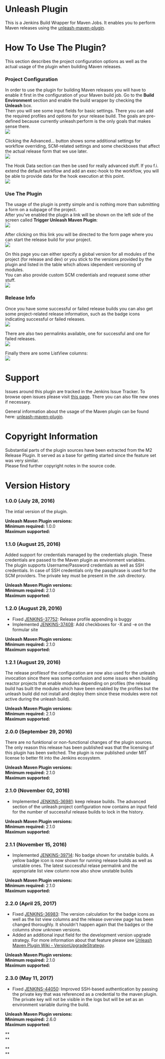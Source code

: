 # Unleash Plugin

This is a Jenkins Build Wrapper for Maven Jobs. It enables you to
perform Maven releases using the
[unleash-maven-plugin](https://github.com/mavenplugins/unleash-maven-plugin).

# How To Use The Plugin?

This section describes the project configuration options as well as the
actual usage of the plugin when building Maven releases.

### Project Configuration

In order to use the plugin for building Maven releases you will have to
enable it first in the configuration of your Maven build job. Go to the
**Build Environment** section and enable the build wrapper by checking
the **Unleash** box.  
Then you will see some input fields for basic settings. There you can
add the required profiles and options for your release build. The goals
are pre-defined because currently unleash:perform is the only goals that
makes sense there.  
![](docs/images/2016-08-25_14h50_44.png)

Clicking the Advanced... button shows some additional settings for
workflow overriding, SCM-related settings and some checkboxes that
affect the actual release form that we use later.  
![](docs/images/2016-08-25_14h51_17.png)

The Hook Data section can then be used for really advanced stuff. If you
f.i. extend the default workflow and add an exec-hook to the workflow,
you will be able to provide data for the hook execution at this point.  
![](docs/images/2016-08-25_14h52_08.png)

### Use The Plugin

The usage of the plugin is pretty simple and is nothing more than
submitting a form on a subpage of the project.  
After you've enabled the plugin a link will be shown on the left side of
the screen called **Trigger Unleash Maven Plugin**:  
![](docs/images/Screenshot.png)

After clicking on this link you will be directed to the form page where
you can start the release build for your project.  
![](docs/images/2016-08-25_14h53_56.png)

On this page you can either specify a global version for all modules of
the project (for release and dev) or you stick to the versions provided
by the plugin and listed in the table which allows idependent versioning
of modules.  
You can also provide custom SCM credentials and reqeuest some other
stuff.  
![](docs/images/2016-08-25_14h54_06.png)

### Release Info

Once you have some successful or failed release builds you can also get
some project-related release information, such as the badge icons
indicating successful or failed releases.  
![](docs/images/2016-07-27_14h05_10.png)

There are also two permalinks available, one for successful and one for
failed releases.  
![](docs/images/Screenshot-1.png)

Finally there are some ListView columns:  
![](docs/images/Screenshot-5.png)

# Support

Issues around this plugin are tracked in the Jenkins Issue Tracker. To
browse open issues please visit [this
page](https://issues.jenkins-ci.org/secure/IssueNavigator.jspa?mode=hide&reset=true&jqlQuery=project+%3D+JENKINS+AND+status+in+(Open,+%22In+Progress%22,+Reopened)+AND+component+%3D+unleash-plugin).
There you can also file new ones if necessary.

General information about the usage of the Maven plugin can be found
here:
[unleash-maven-plugin](https://github.com/mavenplugins/unleash-maven-plugin).

# Copyright Information

Substantial parts of the plugin sources have been extracted from the M2
Release Plugin. It served as a base for getting started since the
feature set was very similar.  
Please find further copyright notes in the source code.

# Version History

### 1.0.0 (July 28, 2016)

The intial version of the plugin.

**Unleash Maven Plugin versions:**  
**Minimum required:** 1.0.0  
**Maximum supported:**

### 1.1.0 (August 25, 2016)

Added support for credentials managed by the credentials plugin. These
credentials are passed to the Maven plugin as environment variables.  
The plugin supports Username/Password credentials as well as SSH
credentials. In case of SSH credentials only the passphrase is used for
the SCM providers. The private key must be present in the .ssh
directory.

**Unleash Maven Plugin versions:**  
**Minimum required:** 2.1.0  
**Maximum supported:**

### 1.2.0 (August 29, 2016)

-   Fixed
    [JENKINS-37752](https://issues.jenkins-ci.org/browse/JENKINS-37752):
    Release profile appending is buggy
-   Implemented
    [JENKINS-37408](https://issues.jenkins-ci.org/browse/JENKINS-37408):
    Add checkboxes for -X and -e on the formular site

**Unleash Maven Plugin versions:**  
**Minimum required:** 2.1.0  
**Maximum supported:**

### 1.2.1 (August 29, 2016)

The release profilesof the configuration are now also used for the
unleash invocation since there was some confusion and some issues when
building reactor projects that enable modules depending on profiles (the
release build has built the modules which have been enabled by the
profiles but the unleash build did not install and deploy them since
these modules were not active during the unleash build).

**Unleash Maven Plugin versions:**  
**Minimum required:** 2.1.0  
**Maximum supported:**

### 2.0.0 (September 29, 2016)

There are no funktional or non-functional changes of the plugin sources.
The only reason this release has been published was that the licensing
of this plugin has been switched. The plugin is now published under MIT
license to better fit into the Jenkins ecosystem.

**Unleash Maven Plugin versions:**  
**Minimum required:** 2.1.0  
**Maximum supported:**

### 2.1.0 (November 02, 2016)

-   Implemented
    [JENKINS-36981](https://issues.jenkins-ci.org/browse/JENKINS-36981):
    keep release builds. The advanced section of the unleash project
    configuration now contains an input field for the number of
    successful release builds to lock in the history.

**Unleash Maven Plugin versions:**  
**Minimum required:** 2.1.0  
**Maximum supported:**

### 2.1.1 (November 15, 2016)

-   Implemented
    [JENKINS-39714](https://issues.jenkins-ci.org/browse/JENKINS-39714):
    No badge shown for unstable builds. A yellow badge icon is now shown
    for running release builds as well as unstable ones. The latest
    successful relase permalink and the appropriate list view column now
    also show unstable builds

**Unleash Maven Plugin versions:**  
**Minimum required:** 2.1.0  
**Maximum supported:**

### 2.2.0 (April 25, 2017)

-   Fixed
    [JENKINS-36983](https://issues.jenkins-ci.org/browse/JENKINS-36983):
    The version calculation for the badge icons as well as the list view
    columns and the release overview page has been changed thoroughly.
    It shouldn't happen again that the badges or the columns show
    unknown versions.
-   Added an additional input field for the development version upgrade
    strategy. For more information about that feature please see
    [Unleash Maven Plugin Wiki -
    VersionUpgradeStrategy](https://github.com/mavenplugins/unleash-maven-plugin/wiki/unleash%3Aperform#versionupgradestrategy).

**Unleash Maven Plugin versions:**  
**Minimum required:** 2.1.0  
**Maximum supported:**

### 2.3.0 (May 11, 2017)

-   Fixed
    [JENKINS-44050](https://issues.jenkins-ci.org/browse/JENKINS-44050):
    Improved SSH-based authentication by passing the private key that
    was referenced as a credential to the maven plugin. The private key
    will not be visible in the logs but will be set as an environment
    variable during the build.

**Unleash Maven Plugin versions:**  
**Minimum required:** 2.6.0  
**Maximum supported:**

**  
**

**  
**
